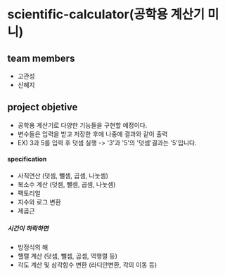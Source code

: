 # scientific-calculator(공학용 계산기 미니)
## team members
- 고관성
- 신혜지
## project objetive
- 공학용 계산기로 다양한 기능들을 구현할 예정이다.
- 변수들은 입력을 받고 저장한 후에 나중에 결과와 같이 출력
- EX) 3과 5를 입력 후 덧셈 실행 -> '3'과 '5'의 '덧셈'결과는 '5'입니다.
#### specification
- 사칙연산 (덧셈, 뺄셈, 곱셈, 나눗셈)
- 복소수 계산 (덧셈, 뺄셈, 곱셈, 나눗셈)
- 팩토리얼
- 지수와 로그 변환
- 제곱근
##### 시간이 허락하면
- 방정식의 해
- 핼렬 계산 (덧셈, 뺄셈, 곱셈, 역행렬 등)
- 각도 계산 및 삼각함수 변환 (라디안변환, 각의 이동 등)
